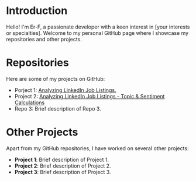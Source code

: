 # Introduction 

Hello! I'm Er-F, a passionate developer with a keen interest in [your interests or specialties]. Welcome to my personal GitHub page where I showcase my repositories and other projects.

# Repositories
Here are some of my projects on GitHub:

- Porject 1: [Analyzing LinkedIn Job Listings.](https://github.com/Er-F/02_Project_Analysis)
- Project 2: [Analyzing LinkedIn Job Listings - Topic & Sentiment Calculations](https://github.com/Er-F/02_Project_Analysis)
- Repo 3: Brief description of Repo 3.

# Other Projects

Apart from my GitHub repositories, I have worked on several other projects:

- **Project 1**: Brief description of Project 1.
- **Project 2**: Brief description of Project 2.
- **Project 3**: Brief description of Project 3.